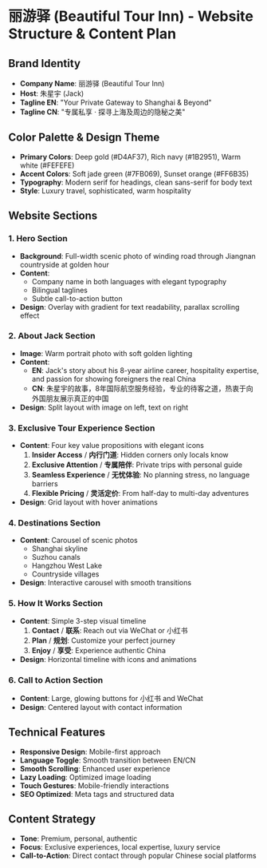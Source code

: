 # 丽游驿 (Beautiful Tour Inn) - Website Structure & Content Plan

## Brand Identity
- **Company Name**: 丽游驿 (Beautiful Tour Inn)
- **Host**: 朱星宇 (Jack)
- **Tagline EN**: "Your Private Gateway to Shanghai & Beyond"
- **Tagline CN**: "专属私享 · 探寻上海及周边的隐秘之美"

## Color Palette & Design Theme
- **Primary Colors**: Deep gold (#D4AF37), Rich navy (#1B2951), Warm white (#FEFEFE)
- **Accent Colors**: Soft jade green (#7FB069), Sunset orange (#FF6B35)
- **Typography**: Modern serif for headings, clean sans-serif for body text
- **Style**: Luxury travel, sophisticated, warm hospitality

## Website Sections

### 1. Hero Section
- **Background**: Full-width scenic photo of winding road through Jiangnan countryside at golden hour
- **Content**: 
  - Company name in both languages with elegant typography
  - Bilingual taglines
  - Subtle call-to-action button
- **Design**: Overlay with gradient for text readability, parallax scrolling effect

### 2. About Jack Section
- **Image**: Warm portrait photo with soft golden lighting
- **Content**:
  - **EN**: Jack's story about his 8-year airline career, hospitality expertise, and passion for showing foreigners the real China
  - **CN**: 朱星宇的故事，8年国际航空服务经验，专业的待客之道，热衷于向外国朋友展示真正的中国
- **Design**: Split layout with image on left, text on right

### 3. Exclusive Tour Experience Section
- **Content**: Four key value propositions with elegant icons
  1. **Insider Access** / **内行门道**: Hidden corners only locals know
  2. **Exclusive Attention** / **专属陪伴**: Private trips with personal guide
  3. **Seamless Experience** / **无忧体验**: No planning stress, no language barriers
  4. **Flexible Pricing** / **灵活定价**: From half-day to multi-day adventures
- **Design**: Grid layout with hover animations

### 4. Destinations Section
- **Content**: Carousel of scenic photos
  - Shanghai skyline
  - Suzhou canals
  - Hangzhou West Lake
  - Countryside villages
- **Design**: Interactive carousel with smooth transitions

### 5. How It Works Section
- **Content**: Simple 3-step visual timeline
  1. **Contact** / **联系**: Reach out via WeChat or 小红书
  2. **Plan** / **规划**: Customize your perfect journey
  3. **Enjoy** / **享受**: Experience authentic China
- **Design**: Horizontal timeline with icons and animations

### 6. Call to Action Section
- **Content**: Large, glowing buttons for 小红书 and WeChat
- **Design**: Centered layout with contact information

## Technical Features
- **Responsive Design**: Mobile-first approach
- **Language Toggle**: Smooth transition between EN/CN
- **Smooth Scrolling**: Enhanced user experience
- **Lazy Loading**: Optimized image loading
- **Touch Gestures**: Mobile-friendly interactions
- **SEO Optimized**: Meta tags and structured data

## Content Strategy
- **Tone**: Premium, personal, authentic
- **Focus**: Exclusive experiences, local expertise, luxury service
- **Call-to-Action**: Direct contact through popular Chinese social platforms

